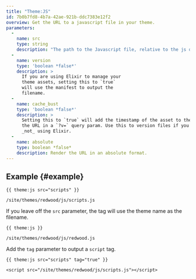 ```yaml
---
title: "Theme:JS"
id: 7b0b7fd8-4b7a-42ae-921b-ddc7383e12f2
overview: Get the URL to a javascript file in your theme.
parameters:
  -
    name: src
    type: string
    description: "The path to the Javascript file, relative to the js directory.  You can leave off the extension, we know it's a .js file."
  -
    name: version
    type: 'boolean *false*'
    description: >
      If you are using Elixir to manage your
      theme assets, setting this to `true`
      will use the manifest to output the
      filename.
  -
    name: cache_bust
    type: 'boolean *false*'
    description: >
      Setting this to `true` will add the timestamp of the asset to the end of
      the URL in a `?v=` query param. Use this to version files if you are
      _not_ using Elixir.
  -
    name: absolute
    type: boolean *false*
    description: Render the URL in an absolute format.
---
```

## Example {#example}
```
{{ theme:js src="scripts" }}
```
``` .language-output
/site/themes/redwood/js/scripts.js
```

If you leave off the `src` parameter, the tag will use the theme name as the filename.

```
{{ theme:js }}
```

``` .language-output
/site/themes/redwood/js/redwood.js
```

Add the `tag` parameter to output a `script` tag.

```
{{ theme:js src="scripts" tag="true" }}
```
``` .language-output
<script src="/site/themes/redwood/js/scripts.js"></script>
```
